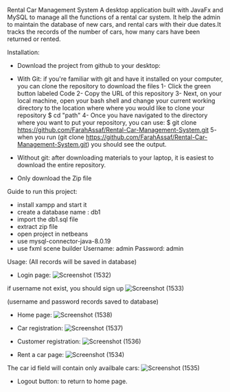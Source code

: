 Rental Car Management System
A desktop application built with JavaFx and MySQL to manage all the functions of a rental car system. It help the admin to maintain the database 
of new cars, and rental cars with their due dates.It tracks the records of the number of cars, how many cars have been returned or rented.

Installation:
- Download the project from github to your desktop:
 - With Git: if you're familiar with git and have it installed on your computer, you can clone the repository to download the files
  1- Click the green button labeled Code
  2- Copy the URL of this repository
  3- Next, on your local machine, open your bash shell and change your current working directory to the location where where you would like to clone your repository
      $ cd "path"
  4- Once you have navigated to the directory where you want to put your repository, you can use:
      $ git clone https://github.com/FarahAssaf/Rental-Car-Management-System.git
  5- when you run (git clone https://github.com/FarahAssaf/Rental-Car-Management-System.git) you should see the output.
  
 - Without git: after downloading materials to your laptop, it is easiest to download the entire repository.
  - Only download the Zip file
  
Guide to run this project:
- install xampp and start it
- create a database name : db1
- import the db1.sql file
- extract zip file
- open project in netbeans
- use mysql-connector-java-8.0.19 
- use fxml scene builder
Username: admin
Password: admin

Usage:
(All records will be saved in database)
- Login page:
![Screenshot (1532)](https://user-images.githubusercontent.com/112881147/195342365-d2adf2e8-7594-4f4b-98cf-644a76ecb014.png)

if username not exist, you should sign up
![Screenshot (1533)](https://user-images.githubusercontent.com/112881147/195342579-21c076c4-ef26-4589-854b-013f0a7535a6.png)

(username and password records saved to database)

- Home page:
![Screenshot (1538)](https://user-images.githubusercontent.com/112881147/195342786-0fc6e2af-5f0b-4ca2-bf4f-bfbf724c6bf1.png)

- Car registration:
![Screenshot (1537)](https://user-images.githubusercontent.com/112881147/195342858-87e5982e-7df6-492e-966c-af7eb133236e.png)

- Customer registration:
![Screenshot (1536)](https://user-images.githubusercontent.com/112881147/195343309-9edccc9d-c968-4713-aad9-c554b9910e8f.png)

- Rent a car page:
![Screenshot (1534)](https://user-images.githubusercontent.com/112881147/195343362-dd06080b-264e-4a0f-9088-50e91ac0ee14.png)

The car id field will contain only availbale cars:
![Screenshot (1535)](https://user-images.githubusercontent.com/112881147/195343478-a61d0080-8428-441f-a367-4d77b05aefa5.png)

- Logout button: to return to home page.
